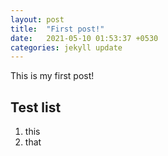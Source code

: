 ```yaml
---
layout: post
title:  "First post!"
date:   2021-05-10 01:53:37 +0530
categories: jekyll update
---
```


This is my first post!

## Test list
1. this
2. that